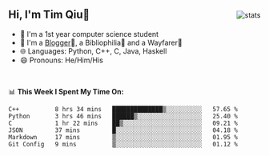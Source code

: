 <p>
<img src="https://github-readme-stats.vercel.app/api?username=qyxtim&show_icons=true" alt="stats" align="right" style="padding-top:20px"/>
</p>

## Hi, I'm Tim Qiu👋

- 🔭 I'm a 1st year computer science student
- 🌱 I'm a [Blogger](https://blog.blinkstar.cn)📝, a Bibliophilia📕 and a Wayfarer🚶
- 🌐 Languages: Python, C++, C, Java, Haskell
- 😄 Pronouns: He/Him/His

<br>

📊 **This Week I Spent My Time On:**
<!--START_SECTION:waka-->

```text
C++          8 hrs 34 mins   ██████████████▒░░░░░░░░░░   57.65 %
Python       3 hrs 46 mins   ██████▒░░░░░░░░░░░░░░░░░░   25.40 %
C            1 hr 22 mins    ██▒░░░░░░░░░░░░░░░░░░░░░░   09.21 %
JSON         37 mins         █░░░░░░░░░░░░░░░░░░░░░░░░   04.18 %
Markdown     17 mins         ▒░░░░░░░░░░░░░░░░░░░░░░░░   01.95 %
Git Config   9 mins          ▒░░░░░░░░░░░░░░░░░░░░░░░░   01.12 %
```

<!--END_SECTION:waka-->
